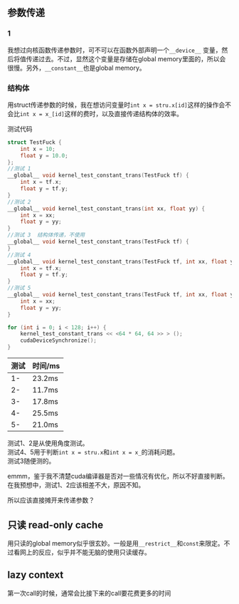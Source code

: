 ## 参数传递
### 1
我想过向核函数传递参数时，可不可以在函数外部声明一个`__device__` 变量，然后将值传递过去。不过，显然这个变量是存储在global memory里面的，所以会很慢。另外，`__constant__`也是global memory。  
### 结构体
用struct传递参数的时候，我在想访问变量时`int x = stru.x[id]`这样的操作会不会比`int x = x_[id]`这样的费时，以及直接传递结构体的效率。  

测试代码  
```cpp
struct TestFuck {
	int x = 10;
	float y = 10.0;
};
//测试 1
__global__ void kernel_test_constant_trans(TestFuck tf) {
	int x = tf.x;
	float y = tf.y;
}
//测试 2
__global__ void kernel_test_constant_trans(int xx, float yy) {
	int x = xx;
	float y = yy;
}
//测试 3  结构体传递，不使用
__global__ void kernel_test_constant_trans(TestFuck tf) {
}
//测试 4
__global__ void kernel_test_constant_trans(TestFuck tf, int xx, float yy) {
	int x = tf.x;
	float y = tf.y;
}
//测试 5
__global__ void kernel_test_constant_trans(TestFuck tf, int xx, float yy) {
	int x = xx;
	float y = yy;
}

for (int i = 0; i < 128; i++) {
	kernel_test_constant_trans << <64 * 64, 64 >> > ();
	cudaDeviceSynchronize();
}
```  
|测试|时间/ms|
|---|---|
|1-|23.2ms|
|2-|11.7ms|
|3-|17.8ms|
|4-|25.5ms|
|5-|21.0ms|  

测试1、2是从使用角度测试。  
测试4、5用于判断`int x = stru.x`和`int x = x_`的消耗问题。  
测试3随便测的。

emmm，鉴于我不清楚cuda编译器是否对一些情况有优化，所以不好直接判断。在我预想中，测试1、2应该相差不大，原因不知。  

所以应该直接摊开来传递参数？  
## 只读 read-only cache
用只读的global memory似乎很玄妙。一般是用`__restrict__`和`const`来限定。不过看网上的反应，似乎并不能无脑的使用只读缓存。  
## lazy context
第一次call的时候，通常会比接下来的call要花费更多的时间